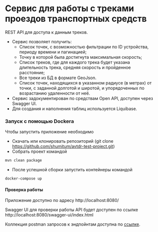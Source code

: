 # Сервис для работы с треками проездов транспортных средств  

REST API для доступа к данным треков. 
* Сервис позволяет получить:  
    - Список точек, c возможностью фильтрации по ID устройства, периоду времени и пагинацией;
    - Точку в которой была достигнута максимальная скорость;
    - Список треков, где для каждого трека будет указана длительность трека, средняя скорость и пройденное расстояние;
    - Все треки из БД в формате GeoJson.
    - Список точек, находящихся в указанном радиусе (в метрах) от точки, с заданной долготой и широтой, и упорядоченных по возрастанию удаленности от неё.
* Сервис задокументирован по средствам Open API, доступен через Swagger UI.
* Для создания и наполнения таблиц используется Liquibase.

### Запуск с помощью Dockerа

Чтобы запустить приложение необходимо
* Скачать или клонировать репозиторий (git clone https://github.com/shumitum/avtdr-test-project.git)
* Собрать проект командой
```bash
mvn clean package
```
* После успешной сборки запустить контейнеры командой
```bash
docker-compose up
```

####  Проверка работы
Приложение доступно по адресу http://localhost:8080/

Swagger UI для проверки работы API будет доступен по ссылке http://localhost:8080/swagger-ui/index.html  

Коллекция postman запросов к эндпойнтам доступна по [ссылке](https://github.com/shumitum/avtdr-test-project/blob/main/postman/TrackController.postman_collection.json).
